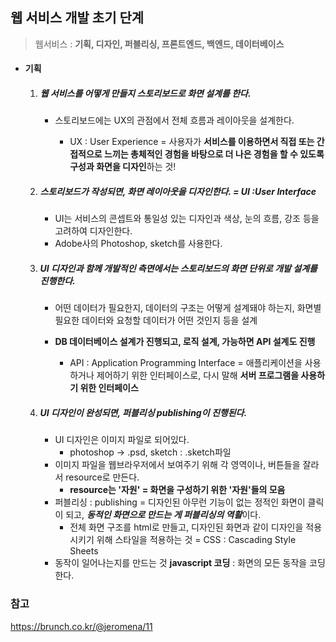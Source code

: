 ## 웹 서비스 개발 초기 단계

> 웹서비스 : **기획, 디자인, 퍼블리싱, 프론트엔드, 백엔드, 데이터베이스**

* #### 기획

  1. ##### 웹 서비스를 어떻게 만들지 **스토리보드로 화면 설계를 한다.**

     * 스토리보드에는 UX의 관점에서 전체 흐름과 레이아웃을 설계한다.

       * UX : User Experience = 사용자가 **서비스를 이용하면서 직접 또는 간접적으로 느끼는 총체적인 경험을 바탕으로 더 나은 경험을 할 수 있도록 구성과 화면을 디자인**하는 것!

       

  2. ##### 스토리보드가 작성되면, 화면 레이아웃을 디자인한다. = UI :User Interface

     * UI는 서비스의 콘셉트와 통일성 있는 디자인과 색상, 눈의 흐름, 강조 등을 고려하여 디자인한다.
     * Adobe사의 Photoshop, sketch를 사용한다.

     

  3. ##### UI 디자인과 함께 개발적인 측면에서는 스토리보드의 화면 단위로 개발 설계를 진행한다.

     * 어떤 데이터가 필요한지, 데이터의 구조는 어떻게 설계돼야 하는지, 화면별 필요한 데이터와 요청할 데이터가 어떤 것인지 등을 설계

     * **DB 데이터베이스 설계가 진행되고, 로직 설계, 가능하면 API 설계도 진행**

       * API : Application Programming Interface = 애플리케이션을 사용하거나 제어하기 위한 인터페이스로, 다시 말해 **서버 프로그램을 사용하기 위한 인터페이스**

       

  4. ##### UI 디자인이 완성되면, 퍼블리싱 publishing이 진행된다.

     * UI 디자인은 이미지 파일로 되어있다.
       * photoshop -> .psd, sketch : .sketch파일
     * 이미지 파일을 웹브라우저에서 보여주기 위해 각 영역이나, 버튼들을 잘라서 resource로 만든다.
       * **resource는 '자원' = 화면을 구성하기 위한 '자원'들의 모음**
     * 퍼블리싱 : publishing = 디자인된 아무런 기능이 없는 정적인 화면이 클릭이 되고, ***동적인 화면으로 만드는 게 퍼블리싱의 역활***이다.
       * 전체 화면 구조를 html로 만들고, 디자인된 화면과 같이 디자인을 적용시키기 위해 스타일을 적용하는 것 = CSS : Cascading Style Sheets
     * 동작이 일어나는지를 만드는 것 **javascript 코딩** : 화면의 모든 동작을 코딩한다.



### 참고

https://brunch.co.kr/@jeromena/11